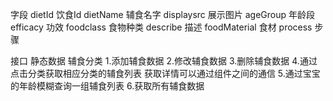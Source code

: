 字段
dietId 饮食Id
dietName 辅食名字
displaysrc 展示图片
ageGroup 年龄段
efficacy 功效
foodclass 食物种类
describe 描述
foodMaterial 食材
process 步骤

接口
静态数据 辅食分类
1.添加辅食数据
2.修改辅食数据
3.删除辅食数据
4.通过点击分类获取相应分类的辅食列表 获取详情可以通过组件之间的通信
5.通过宝宝的年龄模糊查询一组辅食列表
6.获取所有辅食数据
